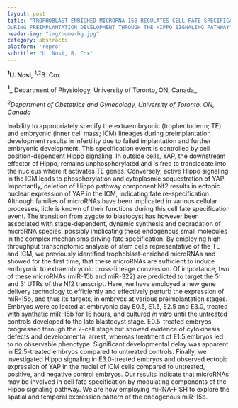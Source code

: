 ```yaml
---
layout: post
title: "TROPHOBLAST-ENRICHED MICRORNA-15B REGULATES CELL FATE SPECIFICATION
DURING PREIMPLANTATION DEVELOPMENT THROUGH THE HIPPO SIGNALING PATHWAY"
header-img: "img/home-bg.jpg"
category: abstracts
platform: 'repro'
subtitle: "U. Nosi, B. Cox"
---
```

__<sup>1</sup>U. Nosi__, <sup>1,2</sup>B. Cox

__<sup>1</sup>___ Department of Physiology, University of Toronto, ON, Canada_

_<sup>2</sup>Department of Obstetrics and Gynecology, University of Toronto, ON,
Canada_

Inability to appropriately specify the extraembryonic (trophectoderm;
TE) and embryonic (inner cell mass; ICM) lineages during preimplantation
development results in infertility due to failed implantation and
further embryonic development. This specification event is controlled by
cell position-dependent Hippo signaling. In outside cells, YAP, the
downstream effector of Hippo, remains unphosphorylated and is free to
translocate into the nucleus where it activates TE genes. Conversely,
active Hippo signaling in the ICM leads to phosphorylation and
cytoplasmic sequestration of YAP. Importantly, deletion of Hippo pathway
component Nf2 results in ectopic nuclear expression of YAP in the ICM,
indicating fate re-specification. Although families of microRNAs have
been implicated in various cellular processes, little is known of their
functions during this cell fate specification event. The transition from
zygote to blastocyst has however been associated with stage-dependent,
dynamic synthesis and degradation of microRNA species, possibly
implicating these endogenous small molecules in the complex mechanisms
driving fate specification. By employing high-throughput transcriptomic
analysis of stem cells representative of the TE and ICM, we previously
identified trophoblast-enriched microRNAs and showed for the first time,
that these microRNAs are sufficient to induce embryonic to
extraembryonic cross-lineage conversion. Of importance, two of these
microRNAs (miR-15b and miR-322) are predicted to target the 5’ and 3’
UTRs of the Nf2 transcript. Here, we have employed a new gene delivery
technology to efficiently and effectively perturb the expression of
miR-15b, and thus its targets, in embryos at various preimplantation
stages. Embryos were collected at embryonic day E0.5, E1.5, E2.5 and
E3.0, treated with synthetic miR-15b for 16 hours, and cultured _in
vitro_ until the untreated controls developed to the late blastocyst
stage. E0.5-treated embryos progressed through the 2-cell stage but
showed evidence of cytokinesis defects and developmental arrest, whereas
treatment of E1.5 embryos led to no observable phenotype. Significant
developmental delay was apparent in E2.5-treated embryos compared to
untreated controls. Finally, we investigated Hippo signaling in
E3.0-treated embryos and observed ectopic expression of YAP in the
nuclei of ICM cells compared to untreated, positive, and negative
control embryos. Our results indicate that microRNAs may be involved in
cell fate specification by modulating components of the Hippo signaling
pathway. We are now employing miRNA-FISH to explore the spatial and
temporal expression pattern of the endogenous miR-15b.
